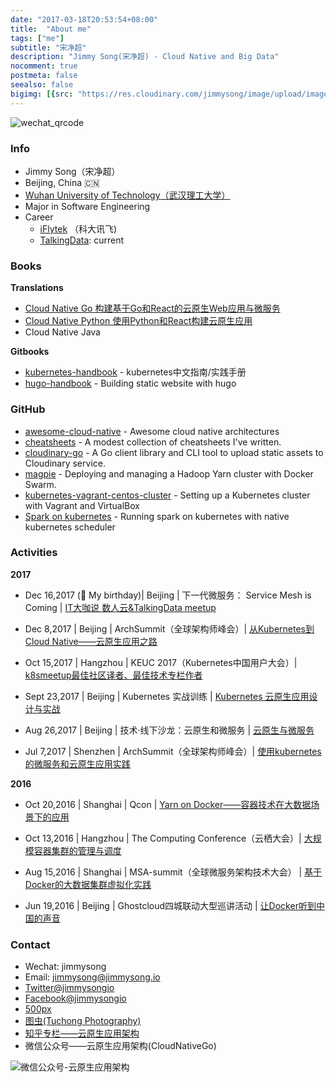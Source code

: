 ```yaml
---
date: "2017-03-18T20:53:54+08:00"
title:  "About me"
tags: ["me"]
subtitle: "宋净超"
description: "Jimmy Song(宋净超) - Cloud Native and Big Data"
nocomment: true
postmeta: false
seealso: false
bigimg: [{src: "https://res.cloudinary.com/jimmysong/image/upload/images/dark-side-of-the-moon.jpg", desc: "Dark Side of the Moon - Pink Floyd"}]
---
```


![wechat_qrcode](https://res.cloudinary.com/jimmysong/image/upload/images/jimmysong-wechat-qrcode.jpg)

### Info

- Jimmy Song（宋净超）
- Beijing, China 🇨🇳
- [Wuhan University of Technology（武汉理工大学）](http://www.whut.edu.cn) 
- Major in Software Engineering
- Career
  - [iFlytek](http://www.iflytek.com) （科大讯飞)
  - [TalkingData](http://www.talkingdata.com): current

### Books

**Translations**

- [Cloud Native Go 构建基于Go和React的云原生Web应用与微服务](https://jimmysong.io/cloud-native-go)
- [Cloud Native Python 使用Python和React构建云原生应用](https://jimmysong.io/posts/cloud-native-python/)
- Cloud Native Java

**Gitbooks**

- [kubernetes-handbook](https://github.com/rootsongjc/kubernetes-handbook/) - kubernetes中文指南/实践手册
- [hugo-handbook](https://github.com/rootsongjc/hugo-handbook) - Building static website with hugo

### GitHub

- [awesome-cloud-native](https://github.com/rootsongjc/awesome-cloud-native) - Awesome cloud native architectures
- [cheatsheets](https://jimmysong.io/cheatsheets) -  A modest collection of cheatsheets I've written.
- [cloudinary-go](https://github.com/rootsongjc/cloudinary-go) - A Go client library and CLI tool to upload static assets to Cloudinary service.
- [magpie](https://github.com/rootsongjc/magpie) - Deploying and managing a Hadoop Yarn cluster with Docker Swarm.
- [kubernetes-vagrant-centos-cluster](https://github.com/rootsongjc/kubernetes-vagrant-centos-cluster) - Setting up a Kubernetes cluster with Vagrant and VirtualBox
- [Spark on kubernetes](https://jimmysong.io/spark-on-k8s) - Running spark on kubernetes with native kubernetes scheduler

### Activities

**2017**

- Dec 16,2017 (🎂 My birthday)| Beijing | 下一代微服务： Service Mesh is Coming | [IT大咖说 数人云&TalkingData meetup](http://www.itdks.com/eventlist/detail/1690)
- Dec 8,2017 | Beijing | ArchSummit（全球架构师峰会）| [从Kubernetes到Cloud Native——云原生应用之路](http://bj2017.archsummit.com/presentation/306)
- Oct  15,2017 | Hangzhou | KEUC 2017（Kubernetes中国用户大会）| [k8smeetup最佳社区译者、最佳技术专栏作者](http://keuc.k8smeetup.com/)
- Sept 23,2017 | Beijing | Kubernetes 实战训练 | [Kubernetes 云原生应用设计与实战](https://www.bagevent.com/event/791762)
- Aug 26,2017 | Beijing | 技术·线下沙龙：云原生和微服务 | [云原生与微服务](http://www.huodongxing.com/event/8401246554100)

- Jul 7,2017 | Shenzhen | ArchSummit（全球架构师峰会）| [使用kubernetes的微服务和云原生应用实践](http://sz2017.archsummit.com/presentation/1080)

**2016**

- Oct 20,2016 | Shanghai | Qcon | [Yarn on Docker——容器技术在大数据场景下的应用](http://2016.qconshanghai.com/speakers/202253)
- Oct 13,2016 | Hangzhou | The Computing Conference（云栖大会）| [大规模容器集群的管理与调度](https://yunqi.aliyun.com/2016/hangzhou/schedule?spm=5176.8098788.535884.3.7cdb1f673uSp7Q)
- Aug 15,2016 | Shanghai | MSA-summit（全球微服务架构技术大会） | [基于Docker的大数据集群虚拟化实践](http://msa-summit.com/)


- Jun 19,2016 | Beijing | Ghostcloud四城联动大型巡讲活动 | [让Docker听到中国的声音](https://www.bagevent.com/event/97318)

### Contact

- Wechat: jimmysong
- Email: jimmysong@jimmysong.io
- [Twitter@jimmysongio](https://twitter.com/jimmysongio)
- [Facebook@jimmysongio](https://facebook.com/jimmysongio)
- [500px](https://500px.com/jimmysongio)
- [图虫(Tuchong Photography)](https://jimmysong.tuchong.com)
- [知乎专栏——云原生应用架构](https://zhuanlan.zhihu.com/cloud-native)
- 微信公众号——云原生应用架构(CloudNativeGo)

![微信公众号-云原生应用架构](https://res.cloudinary.com/jimmysong/image/upload/images/cloud-native-wechat-public-account.jpg)





